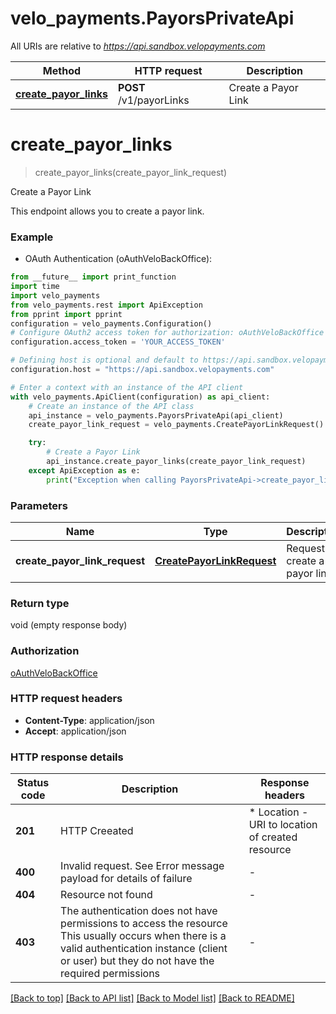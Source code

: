 # velo_payments.PayorsPrivateApi

All URIs are relative to *https://api.sandbox.velopayments.com*

Method | HTTP request | Description
------------- | ------------- | -------------
[**create_payor_links**](PayorsPrivateApi.md#create_payor_links) | **POST** /v1/payorLinks | Create a Payor Link


# **create_payor_links**
> create_payor_links(create_payor_link_request)

Create a Payor Link

This endpoint allows you to create a payor link.

### Example

* OAuth Authentication (oAuthVeloBackOffice):
```python
from __future__ import print_function
import time
import velo_payments
from velo_payments.rest import ApiException
from pprint import pprint
configuration = velo_payments.Configuration()
# Configure OAuth2 access token for authorization: oAuthVeloBackOffice
configuration.access_token = 'YOUR_ACCESS_TOKEN'

# Defining host is optional and default to https://api.sandbox.velopayments.com
configuration.host = "https://api.sandbox.velopayments.com"

# Enter a context with an instance of the API client
with velo_payments.ApiClient(configuration) as api_client:
    # Create an instance of the API class
    api_instance = velo_payments.PayorsPrivateApi(api_client)
    create_payor_link_request = velo_payments.CreatePayorLinkRequest() # CreatePayorLinkRequest | Request to create a payor link

    try:
        # Create a Payor Link
        api_instance.create_payor_links(create_payor_link_request)
    except ApiException as e:
        print("Exception when calling PayorsPrivateApi->create_payor_links: %s\n" % e)
```

### Parameters

Name | Type | Description  | Notes
------------- | ------------- | ------------- | -------------
 **create_payor_link_request** | [**CreatePayorLinkRequest**](CreatePayorLinkRequest.md)| Request to create a payor link | 

### Return type

void (empty response body)

### Authorization

[oAuthVeloBackOffice](../README.md#oAuthVeloBackOffice)

### HTTP request headers

 - **Content-Type**: application/json
 - **Accept**: application/json

### HTTP response details
| Status code | Description | Response headers |
|-------------|-------------|------------------|
**201** | HTTP Creeated |  * Location - URI to location of created resource <br>  |
**400** | Invalid request. See Error message payload for details of failure |  -  |
**404** | Resource not found |  -  |
**403** | The authentication does not have permissions to access the resource This usually occurs when there is a valid authentication instance (client or user) but they do not have the required permissions  |  -  |

[[Back to top]](#) [[Back to API list]](../README.md#documentation-for-api-endpoints) [[Back to Model list]](../README.md#documentation-for-models) [[Back to README]](../README.md)

